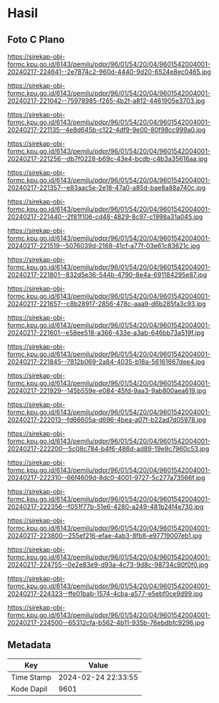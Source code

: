 # Hasil

## Foto C Plano

https://sirekap-obj-formc.kpu.go.id/6143/pemilu/pdpr/96/01/54/20/04/9601542004001-20240217-224641--2e7874c2-960d-4440-9d20-6524e8ec0465.jpg

https://sirekap-obj-formc.kpu.go.id/6143/pemilu/pdpr/96/01/54/20/04/9601542004001-20240217-221042--75978985-f265-4b2f-a812-4461905e3703.jpg

https://sirekap-obj-formc.kpu.go.id/6143/pemilu/pdpr/96/01/54/20/04/9601542004001-20240217-221135--4e8d645b-c122-4df9-9e00-80f98cc999a0.jpg

https://sirekap-obj-formc.kpu.go.id/6143/pemilu/pdpr/96/01/54/20/04/9601542004001-20240217-221256--db7f0228-b69c-43e4-bcdb-c4b3a35616aa.jpg

https://sirekap-obj-formc.kpu.go.id/6143/pemilu/pdpr/96/01/54/20/04/9601542004001-20240217-221357--e83aac5e-2e18-47a0-a85d-bae8a88a740c.jpg

https://sirekap-obj-formc.kpu.go.id/6143/pemilu/pdpr/96/01/54/20/04/9601542004001-20240217-221440--2f81f106-cd48-4829-8c97-c1998a31a045.jpg

https://sirekap-obj-formc.kpu.go.id/6143/pemilu/pdpr/96/01/54/20/04/9601542004001-20240217-221519--5076039d-2168-41cf-a77f-03e61c83621c.jpg

https://sirekap-obj-formc.kpu.go.id/6143/pemilu/pdpr/96/01/54/20/04/9601542004001-20240217-221801--832d5e36-544b-4790-8e4a-691184295e87.jpg

https://sirekap-obj-formc.kpu.go.id/6143/pemilu/pdpr/96/01/54/20/04/9601542004001-20240217-221657--c8b28917-2856-478c-aaa9-d6b285fa3c93.jpg

https://sirekap-obj-formc.kpu.go.id/6143/pemilu/pdpr/96/01/54/20/04/9601542004001-20240217-221601--e58ee518-a366-433e-a3ab-646bb73a519f.jpg

https://sirekap-obj-formc.kpu.go.id/6143/pemilu/pdpr/96/01/54/20/04/9601542004001-20240217-221845--7812b069-2a84-4035-b18a-56161667dee4.jpg

https://sirekap-obj-formc.kpu.go.id/6143/pemilu/pdpr/96/01/54/20/04/9601542004001-20240217-221929--145b559e-e084-45fd-9aa3-9ab800aea619.jpg

https://sirekap-obj-formc.kpu.go.id/6143/pemilu/pdpr/96/01/54/20/04/9601542004001-20240217-222013--fd66605a-d696-4bea-a07f-b22ad7d05978.jpg

https://sirekap-obj-formc.kpu.go.id/6143/pemilu/pdpr/96/01/54/20/04/9601542004001-20240217-222200--5c08c784-b4f6-486d-ad89-19e9c7960c53.jpg

https://sirekap-obj-formc.kpu.go.id/6143/pemilu/pdpr/96/01/54/20/04/9601542004001-20240217-222310--66f4609d-8dc0-4001-9727-5c277a73566f.jpg

https://sirekap-obj-formc.kpu.go.id/6143/pemilu/pdpr/96/01/54/20/04/9601542004001-20240217-222356--f051f77b-51e6-4280-a249-481b24f4e730.jpg

https://sirekap-obj-formc.kpu.go.id/6143/pemilu/pdpr/96/01/54/20/04/9601542004001-20240217-223800--255ef216-efae-4ab3-8fb8-e97719007eb1.jpg

https://sirekap-obj-formc.kpu.go.id/6143/pemilu/pdpr/96/01/54/20/04/9601542004001-20240217-224755--0e2e83e9-d93a-4c73-9d8c-98734c90f0f0.jpg

https://sirekap-obj-formc.kpu.go.id/6143/pemilu/pdpr/96/01/54/20/04/9601542004001-20240217-224323--ffe01bab-1574-4cba-a577-e5ebf0ce9d99.jpg

https://sirekap-obj-formc.kpu.go.id/6143/pemilu/pdpr/96/01/54/20/04/9601542004001-20240217-224500--65312cfa-b562-4b11-935b-76ebdbfc9296.jpg


## Metadata

| Key        | Value               |
| ---------- | ------------------- |
| Time Stamp | 2024-02-24 22:33:55 |
| Kode Dapil | 9601                |



